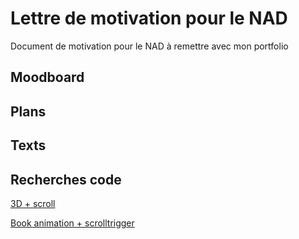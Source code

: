 # Lettre de motivation pour le NAD
Document de motivation pour le NAD à remettre avec mon portfolio

## Moodboard

## Plans

## Texts

## Recherches code

[3D + scroll](https://www.youtube.com/watch?v=cghSq_dlgYU)

[Book animation + scrolltrigger](https://codepen.io/Fullerfort/embed/abxRgyx?height=450&slug-hash=abxRgyx&user=Fullerfort&tab-bar-color=%23222&name=cp_embed_2)

